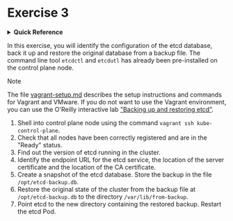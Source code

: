 # Exercise 3

<details>
<summary><b>Quick Reference</b></summary>
<p>

* Namespace: N/A<br>
* Documentation: [Backing up an etcd cluster](https://kubernetes.io/docs/tasks/administer-cluster/configure-upgrade-etcd/#backing-up-an-etcd-cluster)

</p>
</details>

In this exercise, you will identify the configuration of the etcd database, back it up and restore the original database from a backup file. The command line tool `etcdctl` and `etcdutl` has already been pre-installed on the control plane node.

> [!NOTE]
> The file [vagrant-setup.md](../common/vagrant-setup.md) describes the setup instructions and commands for Vagrant and VMware. If you do not want to use the Vagrant environment, you can use the O'Reilly interactive lab ["Backing up and restoring etcd"](https://learning.oreilly.com/scenarios/cka-prep-backing/9781492095521/).

1. Shell into control plane node using the command `vagrant ssh kube-control-plane`.
2. Check that all nodes have been correctly registered and are in the "Ready" status.
3. Find out the version of etcd running in the cluster.
4. Identify the endpoint URL for the etcd service, the location of the server certificate and the location of the CA certificate.
5. Create a snapshot of the etcd database. Store the backup in the file `/opt/etcd-backup.db`.
6. Restore the original state of the cluster from the backup file at `/opt/etcd-backup.db` to the directory `/var/lib/from-backup`.
7. Point etcd to the new directory containing the restored backup. Restart the etcd Pod.
